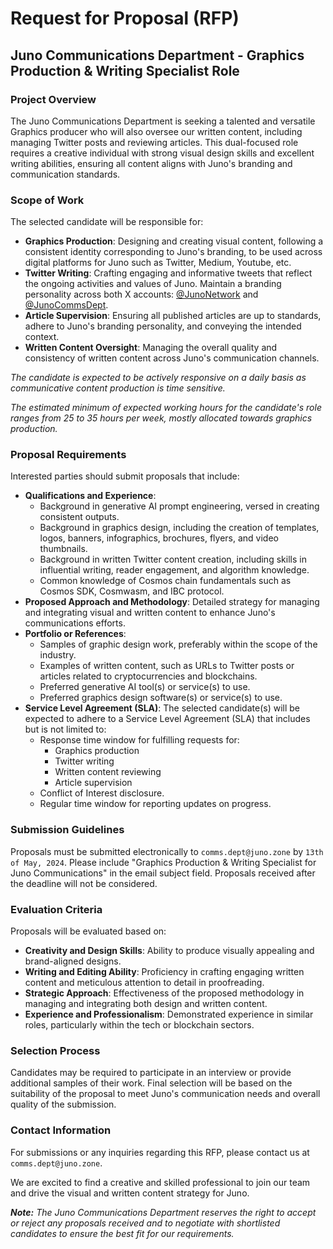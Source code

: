 # Request for Proposal (RFP)
## Juno Communications Department - Graphics Production & Writing Specialist Role

### Project Overview
The Juno Communications Department is seeking a talented and versatile Graphics producer who will also oversee our written content, including managing Twitter posts and reviewing articles. This dual-focused role requires a creative individual with strong visual design skills and excellent writing abilities, ensuring all content aligns with Juno's branding and communication standards.

### Scope of Work
The selected candidate will be responsible for:

- **Graphics Production**: Designing and creating visual content, following a consistent identity corresponding to Juno's branding, to be used across digital platforms for Juno such as Twitter, Medium, Youtube, etc.
- **Twitter Writing**: Crafting engaging and informative tweets that reflect the ongoing activities and values of Juno. Maintain a branding personality across both X accounts: [@JunoNetwork](https://twitter.com/JunoNetwork) and [@JunoCommsDept](https://twitter.com/JunoCommsDept).
- **Article Supervision**: Ensuring all published articles are up to standards, adhere to Juno's branding personality, and conveying the intended context.
- **Written Content Oversight**: Managing the overall quality and consistency of written content across Juno's communication channels.

*The candidate is expected to be actively responsive on a daily basis as communicative content production is time sensitive.*

*The estimated minimum of expected working hours for the candidate's role ranges from 25 to 35 hours per week, mostly allocated towards graphics production.*

### Proposal Requirements
Interested parties should submit proposals that include:

- **Qualifications and Experience**:
  - Background in generative AI prompt engineering, versed in creating consistent outputs.
  - Background in graphics design, including the creation of templates, logos, banners, infographics, brochures, flyers, and video thumbnails.
  - Background in  written Twitter content creation, including skills in influential writing, reader engagement, and algorithm knowledge.
  - Common knowledge of Cosmos chain fundamentals such as Cosmos SDK, Cosmwasm, and IBC protocol.
- **Proposed Approach and Methodology**: Detailed strategy for managing and integrating visual and written content to enhance Juno's communications efforts.
- **Portfolio or References**:
  - Samples of graphic design work, preferably within the scope of the industry.
  - Examples of written content, such as URLs to Twitter posts or articles related to cryptocurrencies and blockchains.
  - Preferred generative AI tool(s) or service(s) to use.
  - Preferred graphics design software(s) or service(s) to use.
- **Service Level Agreement (SLA)**: 
The selected candidate(s) will be expected to adhere to a Service Level Agreement (SLA) that includes but is not limited to:
  - Response time window for fulfilling requests for:
    - Graphics production
    - Twitter writing
    - Written content reviewing
    - Article supervision
  - Conflict of Interest disclosure.
  - Regular time window for reporting updates on progress.

### Submission Guidelines
Proposals must be submitted electronically to `comms.dept@juno.zone` by `13th of May, 2024`. Please include "Graphics Production & Writing Specialist for Juno Communications" in the email subject field. Proposals received after the deadline will not be considered.

### Evaluation Criteria
Proposals will be evaluated based on:

- **Creativity and Design Skills**: Ability to produce visually appealing and brand-aligned designs.
- **Writing and Editing Ability**: Proficiency in crafting engaging written content and meticulous attention to detail in proofreading.
- **Strategic Approach**: Effectiveness of the proposed methodology in managing and integrating both design and written content.
- **Experience and Professionalism**: Demonstrated experience in similar roles, particularly within the tech or blockchain sectors.

### Selection Process
Candidates may be required to participate in an interview or provide additional samples of their work. Final selection will be based on the suitability of the proposal to meet Juno's communication needs and overall quality of the submission.

### Contact Information
For submissions or any inquiries regarding this RFP, please contact us at `comms.dept@juno.zone`.

We are excited to find a creative and skilled professional to join our team and drive the visual and written content strategy for Juno.

***Note:** The Juno Communications Department reserves the right to accept or reject any proposals received and to negotiate with shortlisted candidates to ensure the best fit for our requirements.*
